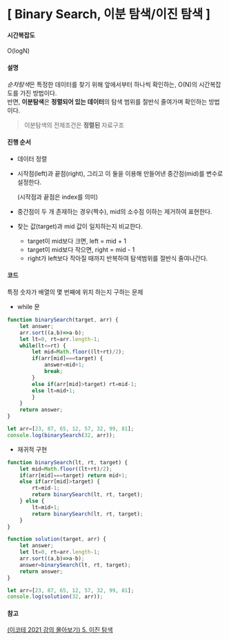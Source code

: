 # [ Binary Search, 이분 탐색/이진 탐색 ]

#### 시간복잡도

O(logN)

#### 설명

*순차탐색*은 특정한 데이터를 찾기 위해 앞에서부터 하나씩 확인하는, O(N)의 시간복잡도를 가진 방법이다.<br/>
반면, **이분탐색**은 **정렬되어 있는 데이터**의 탐색 범위를 절반식 줄여가며 확인하는 방법이다.

> 이분탐색의 전제조건은 **정렬된** 자료구조

#### 진행 순서

+ 데이터 정렬

+ 시작점(left)과 끝점(right), 그리고 이 둘을 이용해 만들어낸 중간점(mid)를 변수로 설정한다.

  (시작점과 끝점은 index를 의미)

+ 중간점이 두 개 존재하는 경우(짝수), mid의 소수점 이하는 제거하여 표현한다.

+ 찾는 값(target)과 mid 값이 일치하는지 비교한다.

  + target이 mid보다 크면, left = mid + 1
  + target이 mid보다 작으면, right = mid - 1
  + right가 left보다 작아질 때까지 반복하여 탐색범위를 절반식 줄여나간다. 



#### 코드

특정 숫자가 배열의 몇 번째에 위치 하는지 구하는 문제

+ while 문

``` javascript
function binarySearch(target, arr) {
    let answer;
    arr.sort((a,b)=>a-b);
    let lt=0, rt=arr.length-1;
    while(lt<=rt) {
        let mid=Math.floor((lt+rt)/2);
        if(arr[mid]===target) {
            answer=mid+1;
            break;
        }
        else if(arr[mid]>target) rt=mid-1;
        else lt=mid+1;
        }
    }
    return answer;
}

let arr=[23, 87, 65, 12, 57, 32, 99, 81];
console.log(binarySearch(32, arr));
```

+ 재귀적 구현

```javascript
function binarySearch(lt, rt, target) {
    let mid=Math.floor((lt+rt)/2);
    if(arr[mid]===target) return mid+1;
    else if(arr[mid]>target) {
        rt=mid-1;
        return binarySearch(lt, rt, target);
    } else {
        lt=mid+1;
        return binarySearch(lt, rt, target);
    }
}

function solution(target, arr) {
    let answer;
    let lt=0, rt=arr.length-1;
    arr.sort((a,b)=>a-b);
    answer=binarySearch(lt, rt, target);
    return answer;
}

let arr=[23, 87, 65, 12, 57, 32, 99, 81];
console.log(solution(32, arr));
```

#### 참고
[(이코테 2021 강의 몰아보기) 5. 이진 탐색](https://www.youtube.com/watch?v=94RC-DsGMLo&t=328s) 
